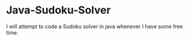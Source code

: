 # Java-Sudoku-Solver
I will attempt to code a Sudoku solver in java whenever I have some free time. 
